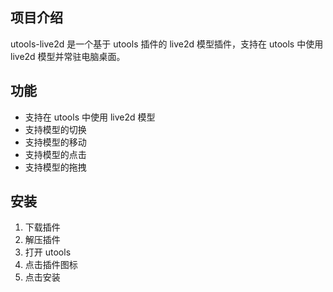 ## 项目介绍
utools-live2d 是一个基于 utools 插件的 live2d 模型插件，支持在 utools 中使用 live2d 模型并常驻电脑桌面。

[](./src/assets/home.png)

## 功能
- 支持在 utools 中使用 live2d 模型
- 支持模型的切换
- 支持模型的移动
- 支持模型的点击
- 支持模型的拖拽

## 安装
1. 下载插件
2. 解压插件
3. 打开 utools
4. 点击插件图标
5. 点击安装


